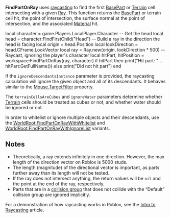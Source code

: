 **FindPartOnRay** uses [raycasting](https://developer.roblox.com/articles/Raycasting) to find the first [BasePart](https://developer.roblox.com/en-us/api-reference/class/BasePart) or [Terrain](https://developer.roblox.com/en-us/api-reference/class/Terrain) cell intersecting with a given [Ray](https://developer.roblox.com/en-us/api-reference/datatype/Ray). This function returns the [BasePart](https://developer.roblox.com/en-us/api-reference/class/BasePart) or terrain cell hit, the point of intersection, the surface normal at the point of intersection, and the associated [Material](https://developer.roblox.com/en-us/api-reference/enum/Material) hit.

local character = game.Players.LocalPlayer.Character
-- Get the head
local head = character:FindFirstChild("Head")
-- Build a ray in the direction the head is facing
local origin = head.Position
local lookDirection = head.CFrame.LookVector
local ray = Ray.new(origin, lookDirection \* 500)
-- Raycast, ignoring the player's character
local hitPart, hitPosition = workspace:FindPartOnRay(ray, character)
if hitPart then
	print("Hit part: " .. hitPart:GetFullName())
else
	print("Did not hit part")
end

If the `ignoreDescendantsInstance` parameter is provided, the raycasting calculation will ignore the given object and all of its descendants. It behaves similar to the [Mouse.TargetFilter](https://developer.roblox.com/en-us/api-reference/property/Mouse/TargetFilter) property.

The `terrainCellsAreCubes` and `ignoreWater` parameters determine whether [Terrain](https://developer.roblox.com/en-us/api-reference/class/Terrain) cells should be treated as cubes or not, and whether water should be ignored or not.

In order to whitelist or ignore multiple objects and their descendants, use the [WorldRoot:FindPartOnRayWithWhitelist](https://developer.roblox.com/en-us/api-reference/function/WorldRoot/FindPartOnRayWithWhitelist) and [WorldRoot:FindPartOnRayWithIgnoreList](https://developer.roblox.com/en-us/api-reference/function/WorldRoot/FindPartOnRayWithIgnoreList) variants.

Notes
-----

*   Theoretically, a ray extends infinitely in one direction. However, the max length of the direction vector on Roblox is 5000 studs.
*   The length (magnitude) of the directional vector is important, as parts further away than its length will not be tested.
*   If the ray does not intersect anything, the return values will be `nil` and the point at the end of the ray, respectively.
*   Parts that are in a [collision group](https://developer.roblox.com/en-us/articles/collision-filtering) that does not collide with the “Default” collision group are ignored implicitly.

For a demonstration of how raycasting works in Roblox, see the [Intro to Raycasting](https://developer.roblox.com/articles/Raycasting) article.